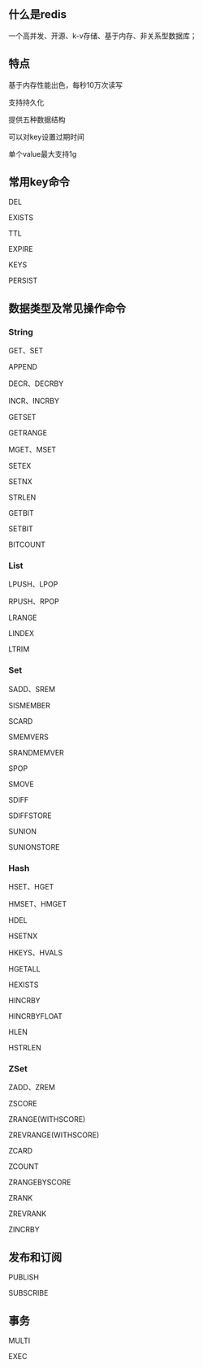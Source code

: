 ## 什么是redis

一个高并发、开源、k-v存储、基于内存、非关系型数据库；

## 特点

基于内存性能出色，每秒10万次读写

支持持久化

提供五种数据结构

可以对key设置过期时间

单个value最大支持1g

## 常用key命令

DEL

EXISTS

TTL

EXPIRE

KEYS

PERSIST

## 数据类型及常见操作命令

### String

GET、SET

APPEND

DECR、DECRBY

INCR、INCRBY

GETSET

GETRANGE

MGET、MSET

SETEX

SETNX

STRLEN



GETBIT

SETBIT

BITCOUNT

### List

LPUSH、LPOP

RPUSH、RPOP

LRANGE

LINDEX

LTRIM

### Set

SADD、SREM

SISMEMBER

SCARD

SMEMVERS

SRANDMEMVER

SPOP

SMOVE

SDIFF

SDIFFSTORE

SUNION

SUNIONSTORE

### Hash

HSET、HGET

HMSET、HMGET

HDEL

HSETNX

HKEYS、HVALS

HGETALL

HEXISTS

HINCRBY

HINCRBYFLOAT

HLEN

HSTRLEN

### ZSet

ZADD、ZREM

ZSCORE

ZRANGE(WITHSCORE)

ZREVRANGE(WITHSCORE)

ZCARD

ZCOUNT

ZRANGEBYSCORE

ZRANK

ZREVRANK

ZINCRBY

## 发布和订阅

PUBLISH

SUBSCRIBE

## 事务

MULTI

EXEC